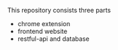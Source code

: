 This repository consists three parts
- chrome extension
- frontend website
- restful-api and database